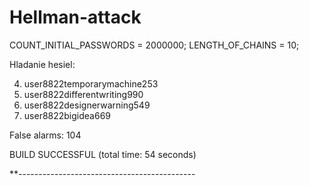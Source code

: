 # Hellman-attack

COUNT_INITIAL_PASSWORDS = 2000000;
LENGTH_OF_CHAINS = 10;

Hladanie hesiel: 

4. user8822temporarymachine253
20. user8822differentwriting990
23. user8822designerwarning549
68. user8822bigidea669

False alarms: 104

BUILD SUCCESSFUL (total time: 54 seconds)

**--------------------------------------------
